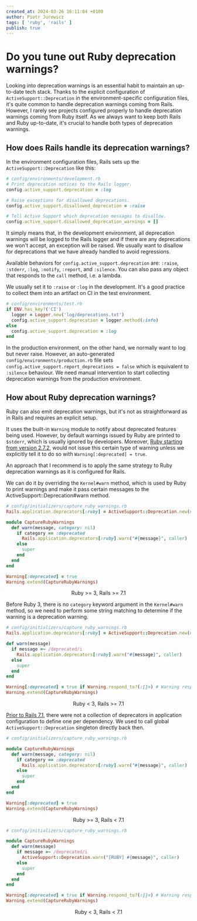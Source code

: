 ```yaml
---
created_at: 2024-03-26 16:11:04 +0100
author: Piotr Jurewicz
tags: [ 'ruby', 'rails' ]
publish: true
---
```


# Do you tune out Ruby deprecation warnings?

Looking into deprecation warnings is an essential habit to maintain an up-to-date tech stack.
Thanks to the explicit configuration of `ActiveSupport::Deprecation` in the environment-specific configuration
files, it's quite common to handle deprecation warnings coming from Rails.
However, I rarely see projects configured properly to handle deprecation warnings coming from Ruby itself.
As we always want to keep both Rails and Ruby up-to-date, it's crucial to handle both types of deprecation warnings.

## How does Rails handle its deprecation warnings?

In the environment configuration files, Rails sets up the `ActiveSupport::Deprecation` like this:

```ruby
# config/environments/development.rb
# Print deprecation notices to the Rails logger.
config.active_support.deprecation = :log

# Raise exceptions for disallowed deprecations.
config.active_support.disallowed_deprecation = :raise

# Tell Active Support which deprecation messages to disallow.
config.active_support.disallowed_deprecation_warnings = []
```

It simply means that, in the development environment, all deprecation warnings will be logged to the Rails logger and if
there are any deprecations we won't accept, an exception will be raised.
We usually want to disallow for deprecations that we have already handled to avoid regressions.

Available behaviors for `config.active_support.deprecation` are: `:raise`, `:stderr`, `:log`, `:notify`, `:report`, and
`:silence`. You can also pass any object that responds to the `call` method, i.e. a lambda.

We usually set it to `:raise` or `:log` in the development. It's a good practice to collect them into an artifact on CI
in the test environment.

```ruby
# config/environments/test.rb
if ENV.has_key?('CI')
  logger = Logger.new('log/deprecations.txt')
  config.active_support.deprecation = logger.method(:info)
else
  config.active_support.deprecation = :log
end
```

In the production environment, on the other hand, we normally want to log but never raise.
However, an auto-generated `config/environments/production.rb` file sets
`config.active_support.report_deprecations = false` which is equivalent to `:silence` behaviour.
We need manual intervention to start collecting deprecation warnings from the production environment.

## How about Ruby deprecation warnings?

Ruby can also emit deprecation warnings, but it's not as straightforward as in Rails and requires an explicit setup.

It uses the built-in `Warning` module to notify about deprecated features being used.
However, by default warnings issued by Ruby are printed to `$stderr`, which is usually ignored by developers.
Moreover, [Ruby starting from version 2.7.2](https://bugs.ruby-lang.org/issues/17591), would not issue this certain type
of warning unless we explicitly tell it to do so with `Warning[:deprecated] = true`.

An approach that I recommend is to apply the same strategy to Ruby deprecation warnings as it is configured for Rails.

We can do it by overriding the `Kernel#warn` method, which is used by Ruby to print warnings and make it pass certain
messages to the ActiveSupport::Deprecation#warn method.

```ruby
# config/initializers/capture_ruby_warnings.rb
Rails.application.deprecators[:ruby] = ActiveSupport::Deprecation.new(nil, 'Ruby')

module CaptureRubyWarnings
  def warn(message, category: nil)
    if category == :deprecated
      Rails.application.deprecators[:ruby].warn("#{message}", caller)
    else
      super
    end
  end
end

Warning[:deprecated] = true
Warning.extend(CaptureRubyWarnings)
```

<figcaption align="center">
Ruby >= 3, Rails >= 7.1
</figcaption>

Before Ruby 3, there is no `category` keyword argument in the `Kernel#warn` method, so we need to perform some string
matching to determine if the warning is a deprecation warning.

```ruby
# config/initializers/capture_ruby_warnings.rb
Rails.application.deprecators[:ruby] = ActiveSupport::Deprecation.new(nil, 'Ruby')

def warn(message)
  if message =~ /deprecated/i
    Rails.application.deprecators[:ruby].warn("#{message}", caller)
  else
    super
  end
end

Warning[:deprecated] = true if Warning.respond_to?(:[]=) # Warning responds to []= since Ruby 2.7.0
Warning.extend(CaptureRubyWarnings)
```

<figcaption align="center">
Ruby < 3, Rails >= 7.1
</figcaption>

[Prior to Rails 7.1](https://github.com/rails/rails/pull/46049), there were not a collection of deprecators in
application configuration to define one per dependency. We used to call global `ActiveSupport::Deprecation` singleton
directly back then.

```ruby
# config/initializers/capture_ruby_warnings.rb

module CaptureRubyWarnings
  def warn(message, category: nil)
    if category == :deprecated
      Rails.application.deprecators[:ruby].warn("#{message}", caller)
    else
      super
    end
  end
end

Warning[:deprecated] = true
Warning.extend(CaptureRubyWarnings)
```

<figcaption align="center">
Ruby >= 3, Rails < 7.1
</figcaption>

```ruby
# config/initializers/capture_ruby_warnings.rb

module CaptureRubyWarnings
  def warn(message)
    if message =~ /deprecated/i
      ActiveSupport::Deprecation.warn("[RUBY] #{message}", caller)
    else
      super
    end
  end
end

Warning[:deprecated] = true if Warning.respond_to?(:[]=) # Warning responds to []= since Ruby 2.7.0
Warning.extend(CaptureRubyWarnings)
```

<figcaption align="center">
Ruby < 3, Rails < 7.1
</figcaption>